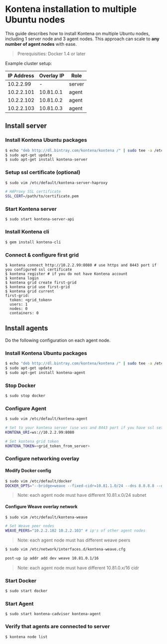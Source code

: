 # Kontena installation to multiple Ubuntu nodes

This guide describes how to install Kontena on multiple Ubuntu nodes, including 1 server node and 3 agent nodes. This approach can scale to **any number of agent nodes** with ease.

> Prerequisities: Docker 1.4 or later

Example cluster setup:

| IP Address | Overlay IP | Role   |
| ---------- | ---------- | ------ |
| 10.2.2.99  | -          | server |
| 10.2.2.101 | 10.81.0.1  | agent  |
| 10.2.2.102 | 10.81.0.2  | agent  |
| 10.2.2.103 | 10.81.0.3  | agent  |

## Install server

### Install Kontena Ubuntu packages

```sh
$ echo "deb http://dl.bintray.com/kontena/kontena /" | sudo tee -a /etc/apt/sources.list
$ sudo apt-get update
$ sudo apt-get install kontena-server
```

### Setup ssl certificate (optional)

```sh
$ sudo vim /etc/default/kontena-server-haproxy

# HAProxy SSL certificate
SSL_CERT=/path/to/certificate.pem
```

### Start Kontena server

```
$ sudo start kontena-server-api
```

### Install Kontena cli

```sh
$ gem install kontena-cli
```

### Connect & configure first grid

```
$ kontena connect http://10.2.2.99:8080 # use https and 8443 port if you configured ssl certificate
$ kontena register # if you do not have Kontena account
$ kontena login
$ kontena grid create first-grid
$ kontena grid use first-grid
$ kontena grid current
first-grid:
  token: <grid_token>
  users: 1
  nodes: 0
  containers: 0

```

## Install agents

Do the following configuration on each agent node.

### Install Kontena Ubuntu packages

```sh
$ echo "deb http://dl.bintray.com/kontena/kontena /" | sudo tee -a /etc/apt/sources.list
$ sudo apt-get update
$ sudo apt-get install kontena-agent
```

### Stop Docker

```sh
$ sudo stop docker
```


### Configure Agent

```sh
$ sudo vim /etc/default/kontena-agent

# Set to your kontena server (use wss and 8443 port if you have ssl setup)
KONTENA_URI=ws://10.2.2.99:8080

# Set kontena grid token
KONTENA_TOKEN=<grid_token_from_server>
```

### Configure networking overlay


#### Modify Docker config
```sh
$ sudo vim /etc/default/docker
DOCKER_OPTS="--bridge=weave --fixed-cidr=10.81.1.0/24 --dns 8.8.8.8 --dns 8.8.4.4"
```
> Note: each agent node must have different 10.81.x.0/24 subnet

#### Configure Weave overlay network

```sh
$ sudo vim /etc/default/kontena-weave

# Set Weave peer nodes
WEAVE_PEERS="10.2.2.102 10.2.2.103" # ip's of other agent nodes
```
> Note: each agent node must has different weave peers

```sh
$ sudo vim /etc/network/interfaces.d/kontena-weave.cfg

post-up ip addr add dev weave 10.81.0.1/16
```
> Note: each agent node must have different 10.81.0.x/16 cidr

### Start Docker

```sh
$ sudo start docker
```


### Start Agent

```
$ sudo start kontena-cadvisor kontena-agent
```

### Verify that agents are connected to server

```
$ kontena node list
```
